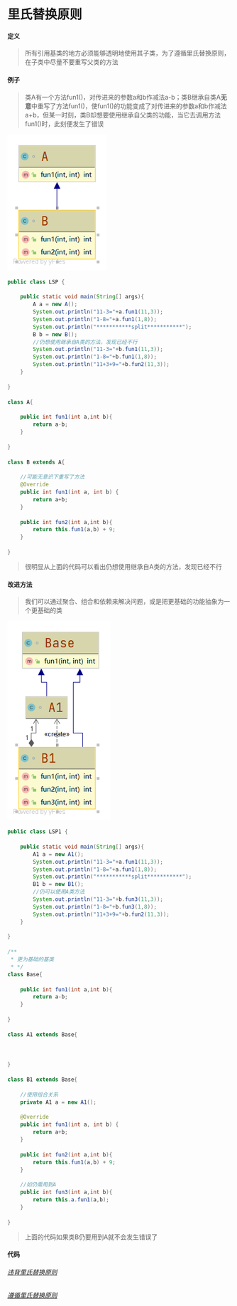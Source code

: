 # 里氏替换原则

#### 定义

>所有引用基类的地方必须能够透明地使用其子类，为了遵循里氏替换原则，在子类中尽量不要重写父类的方法

#### 例子

>类A有一个方法fun1()，对传进来的参数a和b作减法a-b；类B继承自类A**无意**中重写了方法fun1()，使fun1()的功能变成了对传进来的参数a和b作减法a+b，但某一时刻，类B却想要使用继承自父类的功能，当它去调用方法fun1()时，此刻便发生了错误

![LSP.png](../../img/principle/LSP.png)

```java
public class LSP {

    public static void main(String[] args){
        A a = new A();
        System.out.println("11-3="+a.fun1(11,3));
        System.out.println("1-8="+a.fun1(1,8));
        System.out.println("***********split***********");
        B b = new B();
        //仍想使用继承自A类的方法，发现已经不行
        System.out.println("11-3="+b.fun1(11,3));
        System.out.println("1-8="+b.fun1(1,8));
        System.out.println("11+3+9="+b.fun2(11,3));
    }

}

class A{
    
    public int fun1(int a,int b){
        return a-b;
    }

}

class B extends A{

    //可能无意识下重写了方法
    @Override
    public int fun1(int a, int b) {
        return a+b;
    }

    public int fun2(int a,int b){
        return this.fun1(a,b) + 9;
    }

}
```

>很明显从上面的代码可以看出仍想使用继承自A类的方法，发现已经不行

#### 改进方法

>我们可以通过聚合、组合和依赖来解决问题，或是把更基础的功能抽象为一个更基础的类

![LSP1.png](../../img/principle/LSP1.png)

```java
public class LSP1 {

    public static void main(String[] args){
        A1 a = new A1();
        System.out.println("11-3="+a.fun1(11,3));
        System.out.println("1-8="+a.fun1(1,8));
        System.out.println("***********split***********");
        B1 b = new B1();
        //仍可以使用A类方法
        System.out.println("11-3="+b.fun3(11,3));
        System.out.println("1-8="+b.fun3(1,8));
        System.out.println("11+3+9="+b.fun2(11,3));
    }

}

/**
 * 更为基础的基类
 * */
class Base{

    public int fun1(int a,int b){
        return a-b;
    }

}

class A1 extends Base{



}

class B1 extends Base{

    //使用组合关系
    private A1 a = new A1();

    @Override
    public int fun1(int a, int b) {
        return a+b;
    }

    public int fun2(int a,int b){
        return this.fun1(a,b) + 9;
    }

    //如仍需用到A
    public int fun3(int a,int b){
        return this.a.fun1(a,b);
    }

}
```

>上面的代码如果类B仍要用到A就不会发生错误了

#### 代码

###### [违背里氏替换原则](../../../src/main/java/org/fade/principle/lsp/LSP.java)

###### [遵循里氏替换原则](../../../src/main/java/org/fade/principle/lsp/LSP1.java)
